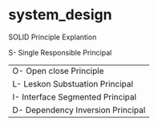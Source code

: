 # system_design

<!-- SOLID PRINCIPAL -->
SOLID Principle Explantion
<table>
    <tr>
        <tb> S- Single Responsible Principal</tb>
    </tr>
    <tr>
        <td> O- Open close Principle</td>
    </tr>
    <tr>
        <td> L- Leskon Substuation Principal</td>
    </tr>
    <tr>
        <td>I- Interface Segmented Principal</td>
    </tr>
    <tr>
        <td>D- Dependency Inversion Principal</td>
    </tr>
</table>